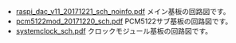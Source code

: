 - [raspi_dac_v11_20171221_sch_noinfo.pdf](https://github.com/bit-trade-one/ADRPM1902_RasPi_Hi-Res_DAC/blob/master/schematics/raspi_dac_v11_20171221_sch_noinfo.pdf) メイン基板の回路図です。
 - [pcm5122mod_20171220_sch.pdf](https://github.com/bit-trade-one/ADRPM1902_RasPi_Hi-Res_DAC/blob/master/schematics/pcm5122mod_20171220_sch.pdf) PCM5122サブ基板の回路図です。
 - [systemclock_sch.pdf](https://github.com/bit-trade-one/ADRPM1902_RasPi_Hi-Res_DAC/blob/master/schematics/systemclock_sch.pdf) クロックモジュール基板の回路図です。
